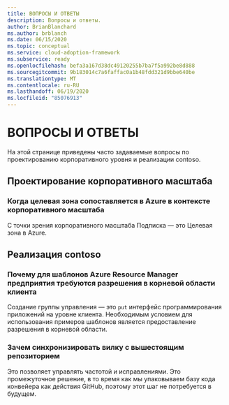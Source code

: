 ```yaml
---
title: ВОПРОСЫ И ОТВЕТЫ
description: Вопросы и ответы.
author: BrianBlanchard
ms.author: brblanch
ms.date: 06/15/2020
ms.topic: conceptual
ms.service: cloud-adoption-framework
ms.subservice: ready
ms.openlocfilehash: befa3a167d38dc49120255b7ba7f5a992be8d888
ms.sourcegitcommit: 9b183014c7a6faffac0a1b48fdd321d9bbe640be
ms.translationtype: MT
ms.contentlocale: ru-RU
ms.lasthandoff: 06/19/2020
ms.locfileid: "85076913"
---
```

# <a name="faq"></a>ВОПРОСЫ И ОТВЕТЫ

На этой странице приведены часто задаваемые вопросы по проектированию корпоративного уровня и реализации contoso.

## <a name="enterprise-scale-design"></a>Проектирование корпоративного масштаба

### <a name="where-a-landing-zone-maps-in-azure-in-the-context-of-enterprise-scale"></a>Когда целевая зона сопоставляется в Azure в контексте корпоративного масштаба

С точки зрения корпоративного масштаба Подписка — это Целевая зона в Azure.

## <a name="contoso-implementation"></a>Реализация contoso

### <a name="why-enterprise-scale-azure-resource-manager-templates-require-permissions-at-the-tenant-root--scope"></a>Почему для шаблонов Azure Resource Manager предприятия требуются разрешения в корневой области клиента

Создание группы управления — это `put` интерфейс программирования приложений на уровне клиента. Необходимым условием для использования примеров шаблонов является предоставление разрешения в корневой области.

### <a name="why-sync-a-fork-with-the-upstream-repo"></a>Зачем синхронизировать вилку с вышестоящим репозиторием

Это позволяет управлять частотой и исправлениями. Это промежуточное решение, в то время как мы упаковываем базу кода конвейера как действия GitHub, поэтому этот шаг не потребуется в будущем.
